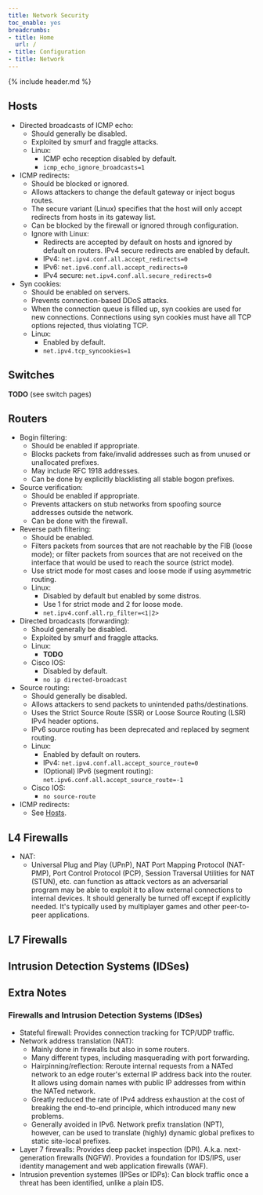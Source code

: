 ```yaml
---
title: Network Security
toc_enable: yes
breadcrumbs:
- title: Home
  url: /
- title: Configuration
- title: Network
---
```

{% include header.md %}

## Hosts

- Directed broadcasts of ICMP echo:
  - Should generally be disabled.
  - Exploited by smurf and fraggle attacks.
  - Linux:
    - ICMP echo reception disabled by default.
    - `icmp_echo_ignore_broadcasts=1`
- ICMP redirects:
  - Should be blocked or ignored.
  - Allows attackers to change the default gateway or inject bogus routes.
  - The secure variant (Linux) specifies that the host will only accept redirects from hosts in its gateway list.
  - Can be blocked by the firewall or ignored through configuration.
  - Ignore with Linux:
    - Redirects are accepted by default on hosts and ignored by default on routers. IPv4 secure redirects are enabled by default.
    - IPv4: `net.ipv4.conf.all.accept_redirects=0`
    - IPv6: `net.ipv6.conf.all.accept_redirects=0`
    - IPv4 secure: `net.ipv4.conf.all.secure_redirects=0`
- Syn cookies:
  - Should be enabled on servers.
  - Prevents connection-based DDoS attacks.
  - When the connection queue is filled up, syn cookies are used for new connections. Connections using syn cookies must have all TCP options rejected, thus violating TCP.
  - Linux:
    - Enabled by default.
    - `net.ipv4.tcp_syncookies=1`

## Switches

**TODO** (see switch pages)

## Routers

- Bogin filtering:
  - Should be enabled if appropriate.
  - Blocks packets from fake/invalid addresses such as from unused or unallocated prefixes.
  - May include RFC 1918 addresses.
  - Can be done by explicitly blacklisting all stable bogon prefixes.
- Source verification:
  - Should be enabled if appropriate.
  - Prevents attackers on stub networks from spoofing source addresses outside the network.
  - Can be done with the firewall.
- Reverse path filtering:
  - Should be enabled.
  - Filters packets from sources that are not reachable by the FIB (loose mode); or filter packets from sources that are not received on the interface that would be used to reach the source (strict mode).
  - Use strict mode for most cases and loose mode if using asymmetric routing.
  - Linux:
    - Disabled by default but enabled by some distros.
    - Use 1 for strict mode and 2 for loose mode.
    - `net.ipv4.conf.all.rp_filter=<1|2>`
- Directed broadcasts (forwarding):
  - Should generally be disabled.
  - Exploited by smurf and fraggle attacks.
  - Linux:
    - **TODO**
  - Cisco IOS:
    - Disabled by default.
    - `no ip directed-broadcast`
- Source routing:
  - Should generally be disabled.
  - Allows attackers to send packets to unintended paths/destinations.
  - Uses the Strict Source Route (SSR) or Loose Source Routing (LSR) IPv4 header options.
  - IPv6 source routing has been deprecated and replaced by segment routing.
  - Linux:
    - Enabled by default on routers.
    - IPv4: `net.ipv4.conf.all.accept_source_route=0`
    - (Optional) IPv6 (segment routing): `net.ipv6.conf.all.accept_source_route=-1`
  - Cisco IOS:
    - `no source-route`
- ICMP redirects:
  - See [Hosts](#hosts).

## L4 Firewalls

- NAT:
  - Universal Plug and Play (UPnP), NAT Port Mapping Protocol (NAT-PMP), Port Control Protocol (PCP), Session Traversal Utilities for NAT (STUN), etc. can function as attack vectors as an adversarial program may be able to exploit it to allow external connections to internal devices. It should generally be turned off except if explicitly needed. It's typically used by multiplayer games and other peer-to-peer applications.

## L7 Firewalls

## Intrusion Detection Systems (IDSes)

## Extra Notes

### Firewalls and Intrusion Detection Systems (IDSes)

- Stateful firewall: Provides connection tracking for TCP/UDP traffic.
- Network address translation (NAT):
  - Mainly done in firewalls but also in some routers.
  - Many different types, including masquerading with port forwarding.
  - Hairpinning/reflection: Reroute internal requests from a NATed network to an edge router's external IP address back into the router. It allows using domain names with public IP addresses from within the NATed network.
  - Greatly reduced the rate of IPv4 address exhaustion at the cost of breaking the end-to-end principle, which introduced many new problems.
  - Generally avoided in IPv6. Network prefix translation (NPT), however, can be used to translate (highly) dynamic global prefixes to static site-local prefixes.
- Layer 7 firewalls: Provides deep packet inspection (DPI). A.k.a. next-generation firewalls (NGFW). Provides a foundation for IDS/IPS, user identity management and web application firewalls (WAF).
- Intrusion prevention systemes (IPSes or IDPs): Can block traffic once a threat has been identified, unlike a plain IDS.
